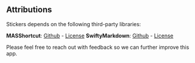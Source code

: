 ## **Attributions**

Stickers depends on the following third-party libraries:

**MASShortcut**: [Github](https://github.com/shpakovski/MASShortcut) - [License](https://github.com/shpakovski/MASShortcut/blob/master/LICENSE)
**SwiftyMarkdown**: [Github](https://github.com/SimonFairbairn/SwiftyMarkdown) - [License](https://github.com/SimonFairbairn/SwiftyMarkdown/blob/master/LICENSE)

Please feel free to reach out with feedback so we can further improve this app.
